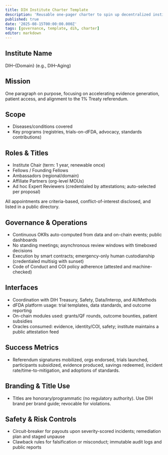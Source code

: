 ```yaml
---
title: DIH Institute Charter Template
description: 'Reusable one-pager charter to spin up decentralized institutes (e.g., DIH–Aging) with clear scope, titles, governance, and alignment to the 1% Treaty.'
published: true
date: '2025-08-15T00:00:00.000Z'
tags: [governance, template, dih, charter]
editor: markdown
---
```


## Institute Name

DIH–{Domain} (e.g., DIH–Aging)

## Mission

One paragraph on purpose, focusing on accelerating evidence generation, patient access, and alignment to the 1% Treaty referendum.

## Scope

- Diseases/conditions covered
- Key programs (registries, trials-on-dFDA, advocacy, standards contributions)

## Roles & Titles

- Institute Chair (term: 1 year, renewable once)
- Fellows / Founding Fellows
- Ambassadors (regional/domain)
- Affiliate Partners (org-level MOUs)
- Ad hoc Expert Reviewers (credentialed by attestations; auto-selected per proposal)

All appointments are criteria-based, conflict-of-interest disclosed, and listed in a public directory.

## Governance & Operations

- Continuous OKRs auto-computed from data and on-chain events; public dashboards
- No standing meetings; asynchronous review windows with timeboxed decisions
- Execution by smart contracts; emergency-only human custodianship (credentialed multisig with sunset)
- Code of Conduct and COI policy adherence (attested and machine-checked)

## Interfaces

- Coordination with DIH Treasury, Safety, Data/Interop, and AI/Methods
- dFDA platform usage: trial templates, data standards, and outcome reporting
- On-chain modules used: grants/QF rounds, outcome bounties, patient subsidies
- Oracles consumed: evidence, identity/COI, safety; institute maintains a public attestation feed

## Success Metrics

- Referendum signatures mobilized, orgs endorsed, trials launched, participants subsidized, evidence produced, savings redeemed, incident rate/time-to-mitigation, and adoptions of standards.

## Branding & Title Use

- Titles are honorary/programmatic (no regulatory authority). Use DIH brand per brand guide; revocable for violations.

## Safety & Risk Controls

- Circuit-breaker for payouts upon severity-scored incidents; remediation plan and staged unpause
- Clawback rules for falsification or misconduct; immutable audit logs and public reports



